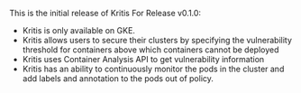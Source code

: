 This is the initial release of Kritis
For Release v0.1.0:
  * Kritis is only available on GKE.
  * Kritis allows users to secure their clusters by specifying the vulnerability threshold for containers above which containers cannot be deployed
  * Kritis uses Container Analysis API to get vulnerability information
  * Kritis has an ability to continuously monitor the pods in the cluster and add labels and annotation to the pods out of policy.

